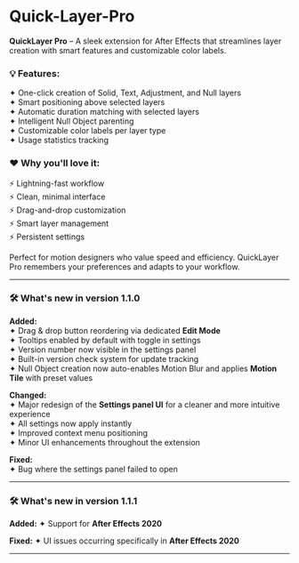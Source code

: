 # Quick-Layer-Pro  
**QuickLayer Pro** – A sleek extension for After Effects that streamlines layer creation with smart features and customizable color labels.

### 💡 Features:

✦ One-click creation of Solid, Text, Adjustment, and Null layers  
✦ Smart positioning above selected layers  
✦ Automatic duration matching with selected layers  
✦ Intelligent Null Object parenting  
✦ Customizable color labels per layer type  
✦ Usage statistics tracking

### ❤️ Why you'll love it:

⚡ Lightning-fast workflow  
⚡ Clean, minimal interface  
⚡ Drag-and-drop customization  
⚡ Smart layer management  
⚡ Persistent settings

Perfect for motion designers who value speed and efficiency. QuickLayer Pro remembers your preferences and adapts to your workflow.

---

### 🛠 What's new in version 1.1.0

**Added:**  
✦ Drag & drop button reordering via dedicated **Edit Mode**  
✦ Tooltips enabled by default with toggle in settings  
✦ Version number now visible in the settings panel  
✦ Built-in version check system for update tracking  
✦ Null Object creation now auto-enables Motion Blur and applies **Motion Tile** with preset values

**Changed:**  
✦ Major redesign of the **Settings panel UI** for a cleaner and more intuitive experience  
✦ All settings now apply instantly  
✦ Improved context menu positioning  
✦ Minor UI enhancements throughout the extension

**Fixed:**  
✦ Bug where the settings panel failed to open

---

### 🛠 What's new in version 1.1.1

**Added:**
✦ Support for **After Effects 2020**

**Fixed:**
✦ UI issues occurring specifically in **After Effects 2020**

---
